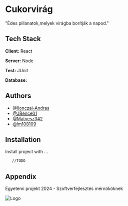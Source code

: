
# Cukorvirág

"Édes pillanatok,melyek virágba borítják a napod."




## Tech Stack

**Client:** React

**Server:** Node

**Test:** JUnit

**Database:** 


## Authors

- [@Ilonczai-Andras](https://github.com/Ilonczai-Andras)
- [@JBence01](https://github.com/JBence01)
- [@Matyesz342](https://github.com/Matyesz342)
- [@lm108109](https://github.com/lm108109)


## Installation

Install project with ...

```bash
   //TODO
```
    
## Appendix

Egyetemi projekt 2024 - Szoftverfejlesztés mérnököknek


![Logo](https://dev-to-uploads.s3.amazonaws.com/uploads/articles/th5xamgrr6se0x5ro4g6.png)

